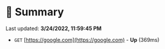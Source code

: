 # 📖 Summary
Last updated: **3/24/2022, 11:59:45 PM**

- `GET` [https://google.com](https://google.com) - **Up** (369ms)
